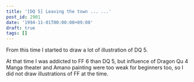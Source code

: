 ```yaml
---
title: '[DQ 5] Leaving the town ... ...'
post_id: 2901
date: '1994-11-01T00:00:00+09:00'
draft: true
tags: []
---
```


From this time I started to draw a lot of illustration of DQ 5.

At that time I was addicted to FF 6 than DQ 5, but influence of Dragon Qu 4 Manga theater and Amano painting were too weak for beginners too, so I did not draw illustrations of FF at the time.
